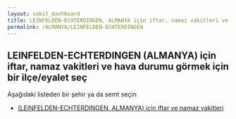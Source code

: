 ```yaml
---
layout: vakit_dashboard
title: LEINFELDEN-ECHTERDINGEN, ALMANYA için iftar, namaz vakitleri ve hava durumu - ilçe/eyalet seç
permalink: /ALMANYA/LEINFELDEN-ECHTERDINGEN
---
```


## LEINFELDEN-ECHTERDINGEN (ALMANYA) için iftar, namaz vakitleri ve hava durumu  görmek için bir ilçe/eyalet seç

Aşağıdaki listeden bir şehir ya da semt seçin

* [ (LEINFELDEN-ECHTERDINGEN, ALMANYA) için iftar ve namaz vakitleri](/ALMANYA/LEINFELDEN-ECHTERDINGEN/)

<script type="text/javascript">
  var GLOBAL_COUNTRY = 'ALMANYA';
  var GLOBAL_CITY = 'LEINFELDEN-ECHTERDINGEN';
  var GLOBAL_STATE = 'LEINFELDEN-ECHTERDINGEN';
</script>
